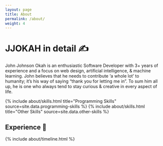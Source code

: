 ```yaml
---
layout: page
title: About
permalink: /about/
weight: 4
---
```



# **JJOKAH** in detail ✍️
John Johnson Okah is an enthusiastic Software Developer with 3+ years of experience and a focus on web design, artificial intelligence, & machine learning. John believes that he needs to contribute ‘a whole lot’ to humanity; it’s his way of saying “thank you for letting me in”. To sum him all up, he is one who always tend to stay curious & creative in every aspect of life.



<div class="row">
{% include about/skills.html title="Programming Skills" source=site.data.programming-skills %}
{% include about/skills.html title="Other Skills" source=site.data.other-skills %}
</div>


## Experience 💼
<div class="row">
{% include about/timeline.html %}
</div>
